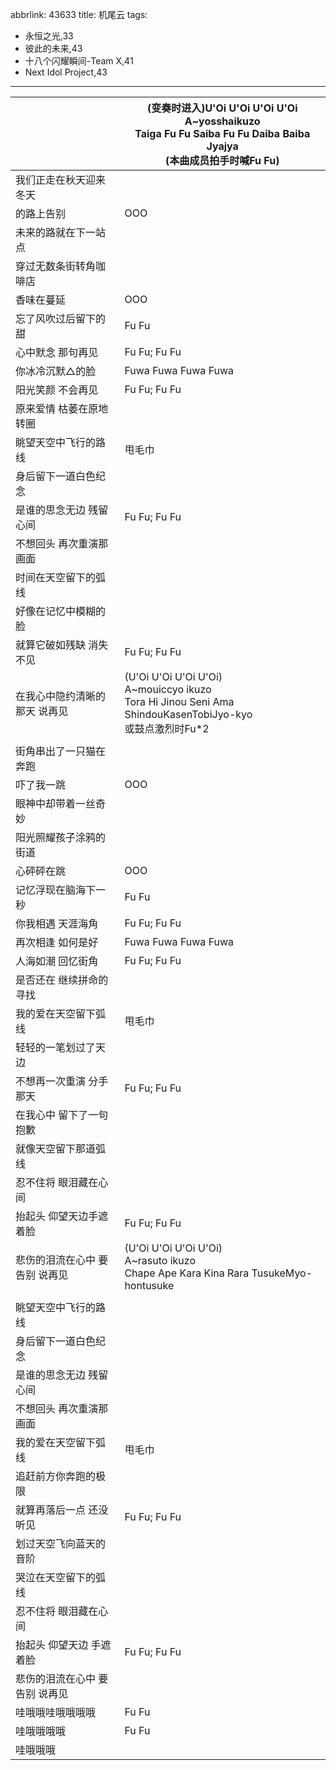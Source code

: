 abbrlink: 43633
title: 机尾云
tags:
  - 永恒之光,33
  - 彼此的未来,43
  - 十八个闪耀瞬间-Team X,41
  - Next Idol Project,43
---
|      |(变奏时进入)U'Oi U'Oi U'Oi U'Oi<br>A~yosshaikuzo<br>Taiga Fu Fu Saiba Fu Fu Daiba Baiba Jyajya<br>(本曲成员拍手时喊Fu Fu)|
|--|--|
|我们正走在秋天迎来冬天|      |
|的路上告别|OOO|
|未来的路就在下一站点|      |
|穿过无数条街转角咖啡店|      |
|香味在蔓延|OOO|
|忘了风吹过后留下的甜|Fu Fu|
|心中默念 那句再见|Fu Fu; Fu Fu|
|你冰冷沉默△的脸|Fuwa Fuwa Fuwa Fuwa|
|阳光笑颜 不会再见|Fu Fu; Fu Fu|
|原来爱情 枯萎在原地转圈|      |
|眺望天空中飞行的路线|甩毛巾|
|身后留下一道白色纪念|      |
|是谁的思念无边 残留心间|Fu Fu; Fu Fu|
|不想回头 再次重演那画面|      |
|时间在天空留下的弧线|      |
|好像在记忆中模糊的脸|      |
|就算它破如残缺 消失不见|Fu Fu; Fu Fu|
|在我心中隐约清晰的那天 说再见|(U'Oi U'Oi U'Oi U'Oi)<br>A~mouiccyo ikuzo<br>Tora Hi Jinou Seni Ama ShindouKasenTobiJyo-kyo<br>或鼓点激烈时Fu*2|
|      ||
|街角串出了一只猫在奔跑|      |
|吓了我一跳|OOO|
|眼神中却带着一丝奇妙|      |
|阳光照耀孩子涂鸦的街道|      |
|心砰砰在跳|OOO|
|记忆浮现在脑海下一秒|Fu Fu|
|你我相遇 天涯海角|Fu Fu; Fu Fu|
|再次相逢 如何是好|Fuwa Fuwa Fuwa Fuwa|
|人海如潮 回忆街角|Fu Fu; Fu Fu|
|是否还在 继续拼命的寻找|      |
|我的爱在天空留下弧线|甩毛巾|
|轻轻的一笔划过了天边|      |
|不想再一次重演 分手那天|Fu Fu; Fu Fu|
|在我心中 留下了一句抱歉|      |
|就像天空留下那道弧线|      |
|忍不住将 眼泪藏在心间|      |
|抬起头 仰望天边手遮着脸|Fu Fu; Fu Fu|
|悲伤的泪流在心中 要告别 说再见|(U'Oi U'Oi U'Oi U'Oi)<br>A~rasuto ikuzo<br>Chape Ape Kara Kina Rara TusukeMyo-hontusuke|
|      |      |
|眺望天空中飞行的路线|      |
|身后留下一道白色纪念|      |
|是谁的思念无边 残留心间|      |
|不想回头 再次重演那画面|      |
|我的爱在天空留下弧线|甩毛巾|
|追赶前方你奔跑的极限|      |
|就算再落后一点 还没听见|Fu Fu; Fu Fu|
|划过天空飞向蓝天的音阶|      |
|哭泣在天空留下的弧线|      |
|忍不住将 眼泪藏在心间|      |
|抬起头 仰望天边 手遮着脸|Fu Fu; Fu Fu|
|悲伤的泪流在心中 要告别 说再见|      |
|哇哦哦哇哦哦哦哦|Fu Fu|
|哇哦哦哦哦|Fu Fu|
|哇哦哦哦|      |